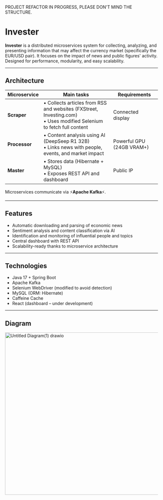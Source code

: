 PROJECT REFACTOR IN PROGRESS, PLEASE DON'T MIND THE STRUCTURE.

# Invester

**Invester** is a distributed microservices system for collecting, analyzing, and presenting information that may affect the currency market (specifically the EUR/USD pair). It focuses on the impact of news and public figures' activity. Designed for performance, modularity, and easy scalability.

---

## Architecture

| Microservice        | Main tasks | Requirements |
|---------------------|------------|--------------|
| **Scraper** | • Collects articles from RSS and websites (FXStreet, Investing.com) <br>• Uses modified Selenium to fetch full content | Connected display |
| **Processor** | • Content analysis using AI (DeepSeep R1 32B) <br>• Links news with people, events, and market impact | Powerful GPU (24GB VRAM+) |
| **Master** | • Stores data (Hibernate + MySQL) <br>• Exposes REST API and dashboard | Public IP |

Microservices communicate via ⚡**Apache Kafka**⚡.

---

## Features

- Automatic downloading and parsing of economic news  
- Sentiment analysis and content classification via AI  
- Identification and monitoring of influential people and topics  
- Central dashboard with REST API  
- Scalability-ready thanks to microservice architecture  

---

## Technologies

- Java 17 + Spring Boot  
- Apache Kafka  
- Selenium WebDriver (modified to avoid detection)  
- MySQL (ORM: Hibernate)  
- Caffeine Cache  
- React (dashboard – under development)  

---

## Diagram

<img width="701" height="533" alt="Untitled Diagram(1) drawio" src="https://github.com/user-attachments/assets/e3f8b45c-fa37-4a38-b763-a75629fb8bfc" />
